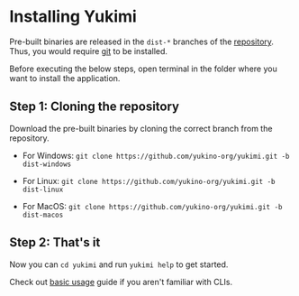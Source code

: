 # Installing Yukimi

Pre-built binaries are released in the `dist-*` branches of the [repository](https://github.com/yukino-org/yukimi). Thus, you would require [git](https://git-scm.com/) to be installed.

Before executing the below steps, open terminal in the folder where you want to install the application.

## Step 1: Cloning the repository

Download the pre-built binaries by cloning the correct branch from the repository.

-   For Windows: `git clone https://github.com/yukino-org/yukimi.git -b dist-windows`

-   For Linux: `git clone https://github.com/yukino-org/yukimi.git -b dist-linux`

-   For MacOS: `git clone https://github.com/yukino-org/yukimi.git -b dist-macos`

## Step 2: That's it

Now you can `cd yukimi` and run `yukimi help` to get started.

Check out [basic usage](./basic_usage.md) guide if you aren't familiar with CLIs.
